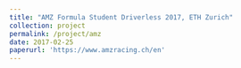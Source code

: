 ```yaml
---
title: "AMZ Formula Student Driverless 2017, ETH Zurich"
collection: project
permalink: /project/amz
date: 2017-02-25
paperurl: 'https://www.amzracing.ch/en'
---
```

